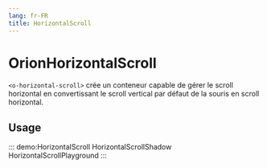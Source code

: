 ```yaml
---
lang: fr-FR
title: HorizontalScroll
---
```


# OrionHorizontalScroll

`<o-horizontal-scroll>` crée un conteneur capable de gérer le scroll horizontal en convertissant le scroll vertical par défaut de la souris en scroll horizontal.

## Usage

::: demo:HorizontalScroll
HorizontalScrollShadow
HorizontalScrollPlayground
:::

<attribute-table/>
